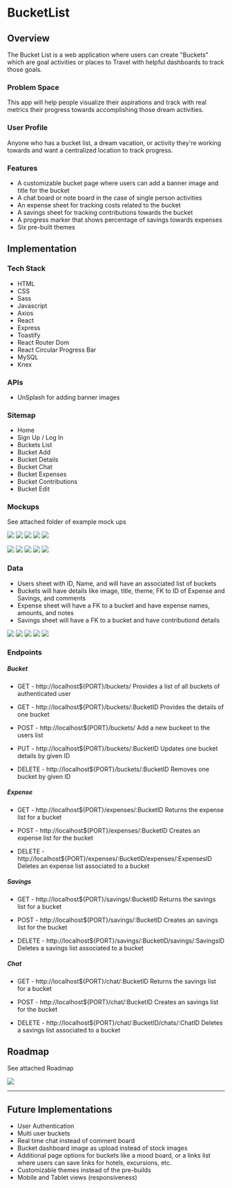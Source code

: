 # BucketList

## Overview

The Bucket List is a web application where users can create "Buckets" which are goal activities or places to Travel with helpful dashboards to track those goals.

### Problem Space

This app will help people visualize their aspirations and track with real metrics their progress towards accomplishing those dream activities.

### User Profile

Anyone who has a bucket list, a dream vacation, or activity they're working towards and want a centralized location to track progress.

### Features

- A customizable bucket page where users can add a banner image and title for the bucket
- A chat board or note board in the case of single person activities
- An expense sheet for tracking costs related to the bucket
- A savings sheet for tracking contributions towards the bucket
- A progress marker that shows percentage of savings towards expenses
- Six pre-built themes

## Implementation

### Tech Stack

- HTML
- CSS
- Sass
- Javascript
- Axios
- React
- Express
- Toastify
- React Router Dom
- React Circular Progress Bar
- MySQL
- Knex

### APIs

- UnSplash for adding banner images

### Sitemap

- Home
- Sign Up / Log In
- Buckets List
- Bucket Add
- Bucket Details
- Bucket Chat
- Bucket Expenses
- Bucket Contributions
- Bucket Edit

### Mockups

See attached folder of example mock ups

![](ProposalAssets/Mockups/DesktopMockups/DesktopBucketDetails.jpg)
![](ProposalAssets/Mockups/DesktopMockups/DesktopExpenses.jpg)
![](ProposalAssets/Mockups/DesktopMockups/DesktopSavings.jpg)
![](ProposalAssets/Mockups/DesktopMockups/DesktopChat.jpg)
![](ProposalAssets/Mockups/DesktopMockups/DesktopEdit.jpg)

![](ProposalAssets/Mockups/MobileMockups/MobileBucketDetails.jpg)
![](ProposalAssets/Mockups/MobileMockups/MobileExpenses.jpg)
![](ProposalAssets/Mockups/MobileMockups/MobileSavings.jpg)
![](ProposalAssets/Mockups/MobileMockups/MobileChat.jpg)
![](ProposalAssets/Mockups/MobileMockups/MobileEdit.jpg)

### Data

- Users sheet with ID, Name, and will have an associated list of buckets
- Buckets will have details like image, title, theme, FK to ID of Expense and Savings, and comments
- Expense sheet will have a FK to a bucket and have expense names, amounts, and notes
- Savings sheet will have a FK to a bucket and have contributiond details

![](ProposalAssets/DB/user_data.png)
![](ProposalAssets/DB/buckets_data.png)
![](ProposalAssets/DB/expenses_data.png)
![](ProposalAssets/DB/savings_data.png)
![](ProposalAssets/DB/chats_data.png)

### Endpoints

##### Bucket

- GET - http://localhost${PORT}/buckets/ Provides a list of all buckets of authenticated user

- GET - http://localhost${PORT}/buckets/:BucketID Provides the details of one bucket

- POST - http://localhost${PORT}/buckets/ Add a new buckeet to the users list

- PUT - http://localhost${PORT}/buckets/:BucketID Updates one bucket details by given ID

- DELETE - http://localhost${PORT}/buckets/:BucketID Removes one bucket by given ID

##### Expense

- GET - http://localhost${PORT}/expenses/:BucketID Returns the expense list for a bucket

- POST - http://localhost${PORT}/expenses/:BucketID Creates an expense list for the bucket

- DELETE - http://localhost${PORT}/expenses/:BucketID/expenses/:ExpensesID Deletes an expense list associated to a bucket

##### Savings

- GET - http://localhost${PORT}/savings/:BucketID Returns the savings list for a bucket

- POST - http://localhost${PORT}/savings/:BucketID Creates an savings list for the bucket

- DELETE - http://localhost${PORT}/savings/:BucketID/savings/:SavingsID Deletes a savings list associated to a bucket

##### Chat

- GET - http://localhost${PORT}/chat/:BucketID Returns the savings list for a bucket

- POST - http://localhost${PORT}/chat/:BucketID Creates an savings list for the bucket

- DELETE - http://localhost${PORT}/chat/:BucketID/chats/:ChatID Deletes a savings list associated to a bucket

## Roadmap

See attached Roadmap

![](ProposalAssets/Roadmap/Roadmap.jpg)

---

## Future Implementations

- User Authentication
- Multi user buckets
- Real time chat instead of comment board
- Bucket dashboard image as upload instead of stock images
- Additional page options for buckets like a mood board, or a links list where users can save links for hotels, excursions, etc.
- Customizable themes instead of the pre-builds
- Mobile and Tablet views (responsiveness)
